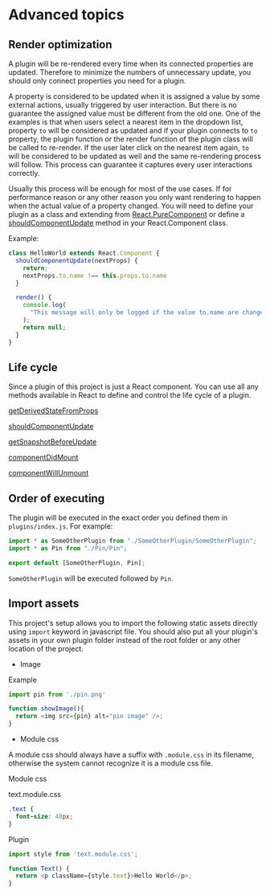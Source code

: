 # Advanced topics

## Render optimization

A plugin will be re-rendered every time when its connected properties are updated. Therefore to minimize the numbers of unnecessary update, you should only connect properties you need for a plugin.

A property is considered to be updated when it is assigned a value by some external actions, usually triggered by user interaction. But there is no guarantee the assigned value must be different from the old one. One of the examples is that when users select a nearest item in the dropdown list, property `to` will be considered as updated and if your plugin connects to `to` property, the plugin function or the render function of the plugin class will be called to re-render. If the user later click on the nearest item again, `to` will be considered to be updated as well and the same re-rendering process will follow. This process can guarantee it captures every user interactions correctly.

Usually this process will be enough for most of the use cases. If for performance reason or any other reason you only want rendering to happen when the actual value of a property changed. You will need to define your plugin as a class and extending from [React.PureComponent](https://reactjs.org/docs/react-api.html#reactpurecomponent) or define a [shouldComponentUpdate](https://reactjs.org/docs/react-component.html#shouldcomponentupdate) method in your React.Component class.

Example:

```javascript
class HelloWorld extends React.Component {
  shouldComponentUpdate(nextProps) {
    return;
    nextProps.to.name !== this.props.to.name
  }

  render() {
    console.log(
      "This message will only be logged if the value to.name are changed, even if users click on the items multiple times"
    );
    return null;
  }
}
```

## Life cycle

Since a plugin of this project is just a React component. You can use all any methods available in React to define and control the life cycle of a plugin.

[getDerivedStateFromProps](https://reactjs.org/docs/react-component.html#static-getderivedstatefromprops)

[shouldComponentUpdate](https://reactjs.org/docs/react-component.html#shouldcomponentupdate)

[getSnapshotBeforeUpdate](https://reactjs.org/docs/react-component.html#getsnapshotbeforeupdate)

[componentDidMount](https://reactjs.org/docs/react-component.html#componentdidmount)

[componentWillUnmount](https://reactjs.org/docs/react-component.html#componentwillunmount)


## Order of executing

The plugin will be executed in the exact order you defined them in `plugins/index.js`. For example:

```javascript
import * as SomeOtherPlugin from "./SomeOtherPlugin/SomeOtherPlugin";
import * as Pin from "./Pin/Pin";

export default [SomeOtherPlugin, Pin];
```

`SomeOtherPlugin` will be executed followed by `Pin`.

## Import assets

This project's setup allows you to import the following static assets directly using `import` keyword in javascript file. You should also put all your plugin's assets in your own plugin folder instead of the root folder or any other location of the project.

- Image

Example
```javascript
import pin from './pin.png'

function showImage(){
  return <img src={pin} alt="pin image" />;
}
```

- Module css

A module css should always have a suffix with `.module.css` in its filename, otherwise the system cannot recognize it is a module css file.

Module css

text.module.css
```css
.text {
  font-size: 40px;
}
```

Plugin
```javascript
import style from 'text.module.css';

function Text() {
  return <p className={style.text}>Hello World</p>;
}
```